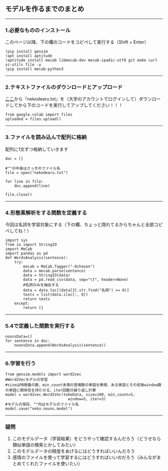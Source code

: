 ## モデルを作るまでのまとめ


---
### 1.必要なもののインストール

このページ以降、下の欄のコードをコピペして実行する（Shift + Enter）
```
!pip install gensim
!apt install aptitude
!aptitude install mecab libmecab-dev mecab-ipadic-utf8 git make curl xz-utils file -y
!pip install mecab-python3
```

---
### 2.テキストファイルのダウンロードとアップロード

[ここ](https://drive.google.com/drive/folders/1ckgg3mUbs7WkBbEbm53GIgClRGjEdspH?usp=sharing)から『nekodearu.txt』を（大学のアカウントでログインして）ダウンロードしてから下のコードを実行してアップしてください！！！

```
from google.colab import files
uploaded = files.upload()
```

---
### 3.ファイルを読み込んで配列に格納

配列に1文ずつ格納していきます

```
doc = []

#""の中身はさっきのファイル名
file = open("nekodearu.txt")

for line in file:
    doc.append(line)

file.close()
```

---
### 4.形態素解析をする関数を定義する

今回は名詞を学習対象にする（下の欄、ちょっと隠れてるからちゃんと全部コピペしてね！）

```
import sys
from io import StringIO
import MeCab
import pandas as pd
def WordsAnalysis(sentence):
    try:
        mecab = MeCab.Tagger("-Ochasen")
        data = mecab.parse(sentence)
        data = StringIO(data)
        data = pd.read_csv(data, sep="\t", header=None)       
        #名詞のみを抽出する
        data = data.loc[(data[3].str.find("名詞") >= 0)]
        texts = list(data.iloc[:, 0])
        return texts
    except:
        return []

```

---
### 5.4で定義した関数を実行する

```
nounsData=[]
for sentence in doc:
    nounsData.append(WordsAnalysis(sentence))
```

---
### 6.学習を行う

```
from gensim.models import word2vec
#Word2Vecモデルの学習
#sizeは特徴量の数、min_count未満の登場数の単語を無視、ある単語とその前後window数の単語に関係性を持たせる、iter回数分繰り返し計算
model = word2vec.Word2Vec(tokeData, size=100, min_count=5,
                            window=5, iter=3)
#モデルの保存、""内はモデルのファイル名
model.save("neko.nouns.model")
```

---
### 疑問
1. このモデルデータ（学習結果）をどうやって確認するんだろう（どうせなら類似単語の検索とかしてみたい）
2. このモデルデータの精度をあげるにはどうすればいいんだろう
3. 感情のファイルを使って学習するにはどうすればいいのだろう（みんながまとめてくれたファイルを使いたい）
